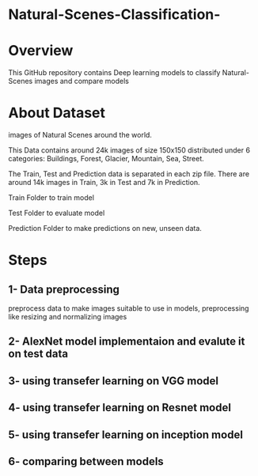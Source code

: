 # Natural-Scenes-Classification-
# Overview
This GitHub repository contains Deep learning models to classify Natural-Scenes images and compare models
# About Dataset
images of Natural Scenes around the world.

This Data contains around 24k images of size 150x150 distributed under 6 categories: Buildings, Forest, Glacier, Mountain, Sea, Street. 

The Train, Test and Prediction data is separated in each zip file. There are around 14k images in Train, 3k in Test and 7k in Prediction. 

Train Folder to train model 

Test Folder to evaluate model 

Prediction Folder to make predictions on new, unseen data.

# Steps

## 1- Data preprocessing 
  preprocess data to make images suitable to use in models, preprocessing like resizing and normalizing images 

## 2- AlexNet model implementaion and evalute it on test data

## 3- using transefer learning on VGG model 

## 4- using transefer learning on Resnet model

## 5- using transefer learning on inception model 
 
## 6- comparing between models


